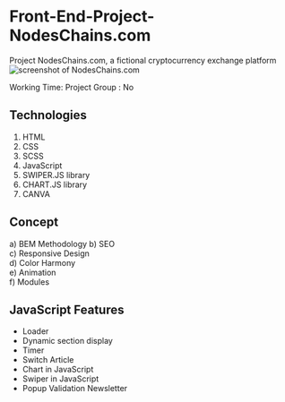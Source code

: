 # Front-End-Project-NodesChains.com
Project NodesChains.com, a fictional cryptocurrency exchange platform
![screenshot of NodesChains.com](https://github.com/GMKRAKEN23/Front-End-Project-NodesChains.com/assets/149949090/1802c919-8048-439d-affd-84ed6da52003)

Working Time: 
Project Group : No
## Technologies 
1. HTML
2. CSS
3. SCSS
4. JavaScript
5. SWIPER.JS library
6. CHART.JS library
7. CANVA

## Concept 
a) BEM Methodology 
b) SEO  
c) Responsive Design    
d) Color Harmony  
e) Animation  
f) Modules

## JavaScript Features
- Loader
- Dynamic section display
- Timer
- Switch Article
- Chart in JavaScript
- Swiper in JavaScript
- Popup Validation Newsletter

